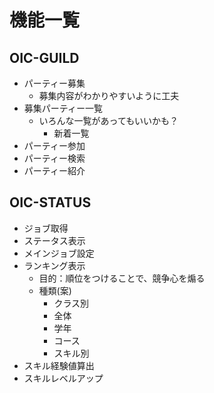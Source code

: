 # 機能一覧

## OIC-GUILD

- パーティー募集
    - 募集内容がわかりやすいように工夫
- 募集パーティー一覧
    - いろんな一覧があってもいいかも？
        - 新着一覧
- パーティー参加
- パーティー検索
- パーティー紹介

## OIC-STATUS

- ジョブ取得
- ステータス表示
- メインジョブ設定
- ランキング表示
    - 目的：順位をつけることで、競争心を煽る
    - 種類(案)
        - クラス別
        - 全体
        - 学年
        - コース
        - スキル別
- スキル経験値算出
- スキルレベルアップ
    
        
